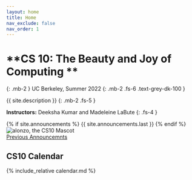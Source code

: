 ```yaml
---
layout: home
title: Home
nav_exclude: false
nav_order: 1
---
```


# **CS 10: The Beauty and Joy of Computing **
{: .mb-2 }
UC Berkeley, Summer 2022
{: .mb-2 .fs-6 .text-grey-dk-100 }

{{ site.description }}
{: .mb-2 .fs-5 }

**Instructors:** Deeksha Kumar and Madeleine LaBute
{: .fs-4 }

<div class="d-flex">  <!-- TODO: put alonzo on the right handside -->
  <div class="flex-justify-start" style="flex-grow: 1">
  {% if site.announcements %}
    {{ site.announcements.last }}
  {% endif %}
  </div>
  <div class="float-right">
    <img src="/sp22/assets/images/alonzo.png" alt="alonzo, the CS10 Mascot" />
  </div>
</div>
<div style="flex-grow: 0">
  <a href="{{ site.baseurl }}/announcements" class="btn btn-outline">Previous Announcemnts</a>
</div>

## CS10 Calendar

{% include_relative calendar.md %}
